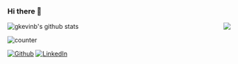 ### Hi there 👋


![gkevinb's github stats](https://github-readme-stats.vercel.app/api?username=gkevinb&show_icons=true&hide_border=true)
<a href="https://github.com/gkevinb">
  <img align="right" src="https://github-readme-stats.vercel.app/api/top-langs/?username=gkevinb&layout=compact&title_color=fffff&text_color=000000&icon_color=2bbc8a&bg_color=ffffff" />
</a>

<p><img src="https://komarev.com/ghpvc/?username=gkevinb" alt="counter" /></p>
<a href="https://github.com/gkevinb" target="_blank"><img alt="Github" src="https://img.shields.io/badge/GitHub-%2312100E.svg?&style=for-the-badge&logo=Github&logoColor=white" /></a> <a href="https://www.linkedin.com/in/gabor-kevin-barta/" target="_blank"><img alt="LinkedIn" src="https://img.shields.io/badge/linkedin-%230077B5.svg?&style=for-the-badge&logo=linkedin&logoColor=white" /></a>
</p>


<!--
**gkevinb/gkevinb** is a ✨ _special_ ✨ repository because its `README.md` (this file) appears on your GitHub profile.

Here are some ideas to get you started:

- 🔭 I’m currently working on ...
- 🌱 I’m currently learning ...
- 👯 I’m looking to collaborate on ...
- 🤔 I’m looking for help with ...
- 💬 Ask me about ...
- 📫 How to reach me: ...
- 😄 Pronouns: ...
- ⚡ Fun fact: ...
-->
